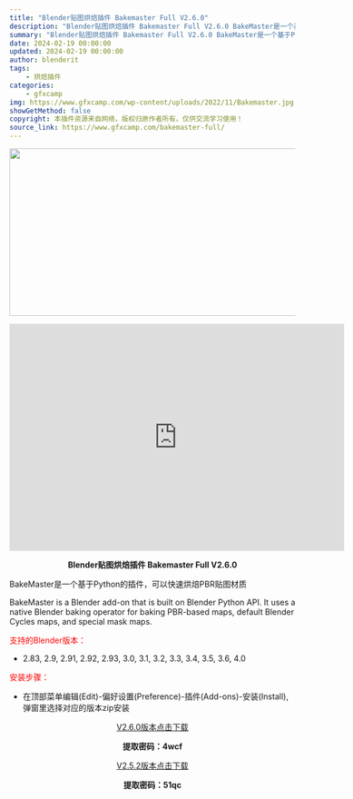 ```yaml
---
title: "Blender贴图烘焙插件 Bakemaster Full V2.6.0"
description: "Blender贴图烘焙插件 Bakemaster Full V2.6.0 BakeMaster是一个基于Python的插件，可以快速烘焙PBR贴图材质 BakeMaster is a Blender ..."
summary: "Blender贴图烘焙插件 Bakemaster Full V2.6.0 BakeMaster是一个基于Python的插件，可以快速烘焙PBR贴图材质 BakeMaster is a Blender ..."
date: 2024-02-19 00:00:00
updated: 2024-02-19 00:00:00
author: blenderit
tags: 
    - 烘焙插件
categories:
    - gfxcamp
img: https://www.gfxcamp.com/wp-content/uploads/2022/11/Bakemaster.jpg
showGetMethod: false
copyright: 本插件资源来自网络，版权归原作者所有，仅供交流学习使用！
source_link: https://www.gfxcamp.com/bakemaster-full/
---
```

<div><p><img decoding="async" class="aligncenter size-full wp-image-108251" src="https://www.gfxcamp.com/wp-content/uploads/2022/11/Bakemaster.jpg" data-src="https://www.gfxcamp.com/wp-content/uploads/2022/11/Bakemaster.jpg" alt="" width="590" height="295" data-srcset="https://www.gfxcamp.com/wp-content/uploads/2022/11/Bakemaster.jpg 590w, https://www.gfxcamp.com/wp-content/uploads/2022/11/Bakemaster-150x75.jpg 150w" data-sizes="(max-width: 590px) 100vw, 590px"></p><p style="text-align: center;"><iframe loading="lazy" src="https://player.youku.com/embed/XNTkxODk5NDA3Ng==" width="590" height="400" frameborder="0" allowfullscreen="allowfullscreen" data-mce-fragment="1"></iframe></p><p style="text-align: center;"><strong>Blender贴图烘焙插件 Bakemaster Full V2.6.0</strong></p><p>BakeMaster是一个基于Python的插件，可以快速烘焙PBR贴图材质</p><p>BakeMaster is a Blender add-on that is built on Blender Python API. It uses a native Blender baking operator for baking PBR-based maps, default Blender Cycles maps, and special mask maps.</p><p style="text-align: left;"><span style="color: #ff0000;">支持的Blender版本：</span></p><ul>
<li style="text-align: left;">2.83, 2.9, 2.91, 2.92, 2.93, 3.0, 3.1, 3.2, 3.3, 3.4, 3.5, 3.6, 4.0</li>
</ul><p style="text-align: left;"><span style="color: #ff0000;">安装步骤：</span></p><ul>
<li>在顶部菜单编辑(Edit)-偏好设置(Preference)-插件(Add-ons)-安装(Install),弹窗里选择对应的版本zip安装</li>
</ul><p style="text-align: center;"><a class="maxbutton-3 maxbutton maxbutton-baidu" target="_blank" rel="noopener" href="https://pan.baidu.com/s/11ln3HnXmP3FZd1lXprq2QQ?pwd=4wcf"><span class="mb-text">V2.6.0版本点击下载</span></a></p><p style="text-align: center;"><strong>提取密码：4wcf</strong></p><p style="text-align: center;"><a class="maxbutton-3 maxbutton maxbutton-baidu" target="_blank" rel="noopener" href="https://pan.baidu.com/s/1Gq0Q55UdX2TsVeTlWp9Dsg?pwd=51qc"><span class="mb-text">V2.5.2版本点击下载</span></a></p><p style="text-align: center;"><strong>提取密码：51qc</strong></p></div>